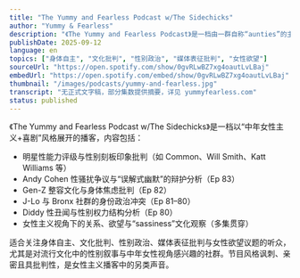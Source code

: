 ```yaml
---
title: "The Yummy and Fearless Podcast w/The Sidechicks"
author: "Yummy & Fearless"
description: "《The Yummy and Fearless Podcast》是一档由一群自称“aunties”的主持人主理的喜剧性播客，以中年女性主义视角审视流行文化、性别关系与社会现象。节目风格大胆、讽刺、过度性化但带有批判性幽默，内容涵盖名人性丑闻、身体政治、性别刻板印象与女性欲望表达。曾被 Feedspot 评为全球前 25 名女性主义播客之一。"
publishDate: 2025-09-12
language: en
topics: ["身体自主", "文化批判", "性别政治", "媒体表征批判", "女性欲望"]
sourceUrl: "https://open.spotify.com/show/0gvRLwBZ7xg4oautLvLBaj"
embedUrl: "https://open.spotify.com/embed/show/0gvRLwBZ7xg4oautLvLBaj"
thumbnail: "/images/podcasts/yummy-and-fearless.jpg"
transcript: "无正式文字稿，部分集数提供摘要，详见 yummyfearless.com"
status: published
---
```


《The Yummy and Fearless Podcast w/The Sidechicks》是一档以“中年女性主义+喜剧”风格展开的播客，内容包括：

- 明星性能力评级与性别刻板印象批判（如 Common、Will Smith、Katt Williams 等）
- Andy Cohen 性骚扰争议与“误解式幽默”的辩护分析（Ep 83）
- Gen-Z 整容文化与身体焦虑批判（Ep 82）
- J-Lo 与 Bronx 社群的身份政治冲突（Ep 81–80）
- Diddy 性丑闻与性别权力结构分析（Ep 80）
- 女性主义视角下的关系、欲望与“sassiness”文化观察（多集贯穿）

适合关注身体自主、文化批判、性别政治、媒体表征批判与女性欲望议题的听众，尤其是对流行文化中的性别叙事与中年女性视角感兴趣的社群。节目风格讽刺、亲密且具批判性，是女性主义播客中的另类声音。
